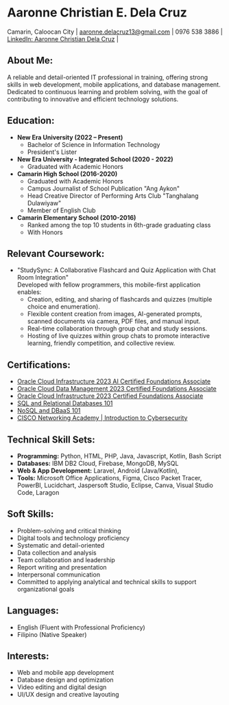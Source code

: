 # Aaronne Christian E. Dela Cruz  
Camarin, Caloocan City | aaronne.delacruz13@gmail.com | 0976 538 3886 | [LinkedIn: Aaronne Christian Dela Cruz](https://www.linkedin.com/in/aaronne-christian-dela-cruz-04105b2a3/) |

## About Me:
A reliable and detail-oriented IT professional in training, offering strong skills in web development, mobile applications, and database management. Dedicated to continuous learning and problem solving, with the goal of contributing to innovative and efficient technology solutions.  

## Education:
- **New Era University (2022 – Present)**  
  - Bachelor of Science in Information Technology
  - President's Lister
- **New Era University - Integrated School (2020 - 2022)**
  - Graduated with Academic Honors
- **Camarin High School (2016-2020)**
  - Graduated with Academic Honors
  - Campus Journalist of School Publication "Ang Aykon"
  - Head Creative Director of Performing Arts Club "Tanghalang Dulawiyaw" 
  - Member of English Club
- **Camarin Elementary School (2010-2016)**
  - Ranked among the top 10 students in 6th-grade graduating class
  - With Honors

## Relevant Coursework: 
  - "StudySync: A Collaborative Flashcard and Quiz Application with Chat Room Integration"<br>
    Developed with fellow programmers, this mobile-first application enables:  
    - Creation, editing, and sharing of flashcards and quizzes (multiple choice and enumeration).  
    - Flexible content creation from images, AI-generated prompts, scanned documents via camera, PDF files, and manual input.  
    - Real-time collaboration through group chat and study sessions.  
    - Hosting of live quizzes within group chats to promote interactive learning, friendly competition, and collective review.  

## Certifications:
- [Oracle Cloud Infrastructure 2023 AI Certified Foundations Associate](https://catalog-education.oracle.com/pls/certview/sharebadge?id=56FA494796A3971B4446BFD7E18E5263FD49746635143C07FBEB5B5DECC64BF1)
- [Oracle Cloud Data Management 2023 Certified Foundations Associate](https://catalog-education.oracle.com/pls/certview/sharebadge?id=499F17B4D26CDB39108D9663FF068F2044C5D4425CE17102BF49734B989D6049)
- [Oracle Cloud Infrastructure 2023 Certified Foundations Associate](https://catalog-education.oracle.com/pls/certview/sharebadge?id=378E9C954333079049341179DBA74249BF85A7D5AA36A5E6DE976BE61D4D00AB)
- [SQL and Relational Databases 101](https://courses.cognitiveclass.ai/certificates/390180f906824e98b47558fce7e910e7)
- [NoSQL and DBaaS 101](https://courses.cognitiveclass.ai/certificates/d2289b97bbb7403a8a875935bd92389e)
- [CISCO Networking Academy | Introduction to Cybersecurity](https://www.credly.com/badges/5adc3931-0cfa-45c1-8abc-5fbc3669bf01/public_url)

## Technical Skill Sets:
- **Programming:** Python, HTML, PHP, Java, Javascript, Kotlin, Bash Script
- **Databases:** IBM DB2 Cloud, Firebase, MongoDB, MySQL
- **Web & App Development:** Laravel, Android (Java/Kotlin),
- **Tools:** Microsoft Office Applications, Figma, Cisco Packet Tracer, PowerBI, Lucidchart, Jaspersoft Studio, Eclipse, Canva, Visual Studio Code, Laragon

## Soft Skills: 
- Problem-solving and critical thinking
- Digital tools and technology proficiency
- Systematic and detail-oriented
- Data collection and analysis
- Team collaboration and leadership
- Report writing and presentation
- Interpersonal communication
- Committed to applying analytical and technical skills to support organizational goals

## Languages:
- English (Fluent with Professional Proficiency)
- Filipino (Native Speaker)

## Interests:
- Web and mobile app development
- Database design and optimization
- Video editing and digital design
- UI/UX design and creative layouting 

<!---
aaronnedelacruz/aaronnedelacruz is a ✨ special ✨ repository because its `README.md` (this file) appears on your GitHub profile.
You can click the Preview link to take a look at your changes.
--->
